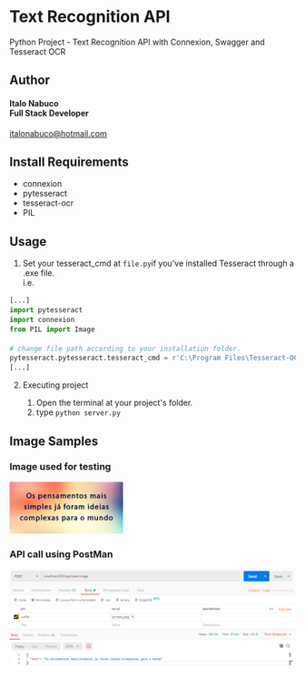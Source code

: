 # Text Recognition API

Python Project - Text Recognition API with Connexion, Swagger and Tesseract OCR

## Author

#### Italo Nabuco<br>Full Stack Developer<br>
italonabuco@hotmail.com<br>

## Install Requirements

* connexion
* pytesseract
* tesseract-ocr
* PIL

## Usage

1. Set your tesseract_cmd at `file.py`if you've installed Tesseract through a .exe file.<br>
i.e.
```python
[...]
import pytesseract
import connexion
from PIL import Image

# change file path according to your installation folder.
pytesseract.pytesseract.tesseract_cmd = r'C:\Program Files\Tesseract-OCR\tesseract.exe'
[...]
```

2. Executing project
    
    1. Open the terminal at your project's folder.
    2. type ```python server.py```

## Image Samples

### Image used for testing
<img src="https://github.com/italonabuco/text-recognition-api/blob/master/sample/phrase.jpeg" width="200">

### API call using PostMan
<img src="https://github.com/italonabuco/text-recognition-api/blob/master/sample/sample-result.PNG" width="900">

